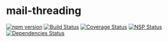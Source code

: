 # mail-threading

[![npm version](https://badge.fury.io/js/mail-threading.svg)](https://www.npmjs.com/mail-threading)
[![Build Status](https://travis-ci.org/Atlantis-Software/mail-threading.svg?branch=master)](https://travis-ci.org/Atlantis-Software/mail-threading)
[![Coverage Status](https://coveralls.io/repos/github/Atlantis-Software/mail-threading/badge.svg?branch=master)](https://coveralls.io/github/Atlantis-Software/mail-threading?branch=master)
[![NSP Status](https://nodesecurity.io/orgs/atlantis/projects/f7dbce6c-94a8-4dba-a5c3-fe6d0b08486c/badge)](https://nodesecurity.io/orgs/atlantis/projects/f7dbce6c-94a8-4dba-a5c3-fe6d0b08486c)
[![Dependencies Status](https://david-dm.org/Atlantis-Software/mail-threading.svg)](https://david-dm.org/Atlantis-Software/mail-threading)
